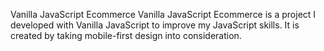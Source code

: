 Vanilla JavaScript Ecommerce
Vanilla JavaScript Ecommerce is a project I developed with Vanilla JavaScript to improve my JavaScript skills. It is created by taking mobile-first design into consideration. 

